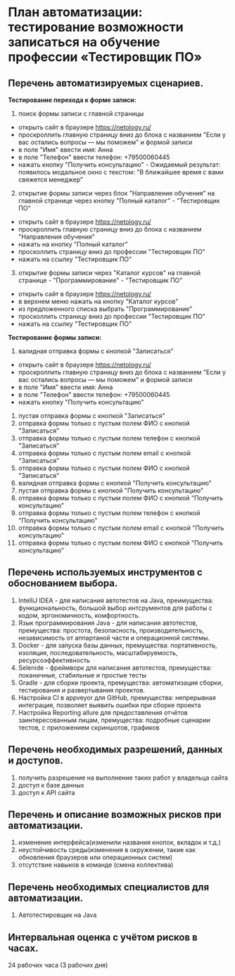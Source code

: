 # План автоматизации: тестирование возможности записаться на обучение профессии «Тестировщик ПО»

## Перечень автоматизируемых сценариев.

**Тестирование перехода к форме записи:**
1. поиск формы записи с главной страницы
* открыть сайт в браузере https://netology.ru/
* проскроллить главную страницу вниз до блока с названием "Если у вас остались вопросы — мы поможем" и формой записи
* в поле "Имя" ввести имя: Анна
* в поле "Телефон" ввести телефон: +79500060445
* нажать кнопку "Получить консультацию" -
Ожидаемый результат: появилось модальное окно с текстом: "В ближайшее время с вами свяжется менеджер"
2. открытие формы записи через блок "Направление обучения" на главной странице через кнопку "Полный каталог" - "Тестировщик ПО"
* открыть сайт в браузере https://netology.ru/
* проскроллить главную страницу вниз до блока с названием "Направления обучения"
* нажать на кнопку "Полный каталог"
* просколлить страницу вниз до профессии "Тестировщик ПО"
* нажать на ссылку "Тестировщик ПО"
3. открытие формы записи через "Каталог курсов" на главной странице - "Программирование" - "Тестировщик ПО"
* открыть сайт в браузере https://netology.ru/
* в верхнем меню нажать на кнопку "Каталог курсов"
* из предложенного списка выбрать "Программирование"
* просколлить страницу вниз до профессии "Тестировщик ПО"
* нажать на ссылку "Тестировщик ПО"

**Тестирование формы записи:**
1. валидная отправка формы с кнопкой "Записаться"
* открыть сайт в браузере https://netology.ru/
* проскроллить главную страницу вниз до блока с названием "Если у вас остались вопросы — мы поможем" и формой записи
* в поле "Имя" ввести имя: Анна
* в поле "Телефон" ввести телефон: +79500060445
* нажать кнопку "Получить консультацию" 
1. пустая отправка формы с кнопкой "Записаться"
1. отправка формы только с пустым полем ФИО с кнопкой "Записаться"
1. отправка формы только с пустым полем телефон с кнопкой "Записаться"
1. отправка формы только с пустым полем email с кнопкой "Записаться"
1. отправка формы только с пустым полем ФИО с кнопкой "Записаться"
1. валидная отправка формы с кнопкой "Получить консультацию"
1. пустая отправка формы с кнопкой "Получить консультацию"
1. отправка формы только с пустым полем ФИО с кнопкой "Получить консультацию"
1. отправка формы только с пустым полем телефон с кнопкой "Получить консультацию"
1. отправка формы только с пустым полем email с кнопкой "Получить консультацию"
1. отправка формы только с пустым полем ФИО с кнопкой "Получить консультацию"


## Перечень используемых инструментов с обоснованием выбора.
1. IntelliJ IDEA - для написания автотестов на Java, преимущества: функциональность, большой выбор интсрументов для работы с кодом, эргономичность, комфортность.
1. Язык программирования Java - для написания автотестов, премущества: простота, безопасность, производительность, независимость от аппартаной части и операционной системы.
1. Docker - для запуска базы данных, премущества: портативность, изоляция, последовательность, масштабируемость, ресурсоэффективность
1. Selenide - фреймворк для написания автотестов, премущества: локаничные, стабильные  и простые тесты
1. Gradle - для сборки проекта, премущества: автоматизация сборки, тестирования и развертывания проектов.
1. Настройка CI в appveyor для GitHub, премущества: непрерывная интеграция, позволяет выявить ошибки при сборке проекта
1. Настройка Reporting allure для предоставления отчётов заинтересованным лицам, премущества: подробные сценарии тестов, с приложением скриншотов, графиков


## Перечень необходимых разрешений, данных и доступов.
1. получить разрешение на выполнение таких работ у владельца сайта
1. доступ к базе данных
1. доступ к API сайта


## Перечень и описание возможных рисков при автоматизации.
1. изменение интерфейса(изменили названия кнопок, вкладок и т.д.)
1. неустойчивость среды(изменения в окружении, такие как обновления браузеров или операционных систем)
1. отсутствие навыков в команде (смена коллектива)


## Перечень необходимых специалистов для автоматизации.
1. Автотестировщик на Java


## Интервальная оценка с учётом рисков в часах.
24 рабочих часа (3 рабочих дня)
